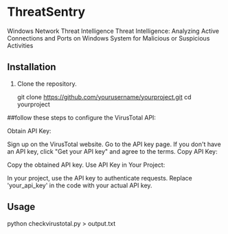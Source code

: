 # ThreatSentry
Windows Network Threat Intelligence
Threat Intelligence: Analyzing Active Connections and Ports on Windows System for Malicious or Suspicious Activities

## Installation

1. Clone the repository.
   
   git clone https://github.com/yourusername/yourproject.git
   cd yourproject

##follow these steps to configure the VirusTotal API:

Obtain API Key:

Sign up on the VirusTotal website.
Go to the API key page.
If you don't have an API key, click "Get your API key" and agree to the terms.
Copy API Key:

Copy the obtained API key.
Use API Key in Your Project:

In your project, use the API key to authenticate requests.
Replace 'your_api_key' in the code with your actual API key.
   
## Usage
   python checkvirustotal.py  > output.txt

   
